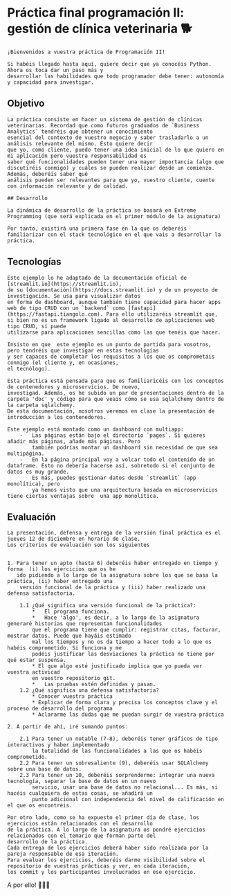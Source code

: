 # Práctica final programación II: gestión de clínica veterinaria 🐕

    ¡Bienvenidos a vuestra práctica de Programación II!
    
    Si habéis llegado hasta aquí, quiere decir que ya conocéis Python. Ahora os toca dar un paso más y
    desarrollar las habilidades que todo programador debe tener: autonomía y capacidad para investigar.

## Objetivo
    
    La práctica consiste en hacer un sistema de gestión de clínicas veterinarias. Recordad que como futuros graduados de `Business Analytics` tendréis que obtener un conocimiento
    esencial del contexto de vuestro negocio y saber trasladarlo a un análisis relevante del mismo. Esto quiere decir
    que yo, como cliente, puedo tener una idea inicial de lo que quiero en mi aplicación pero vuestra responsabilidad es
    saber qué funcionalidades pueden tener una mayor importancia (algo que discutiréis conmigo) y cuáles se pueden realizar desde un comienzo. Además, deberéis saber qué 
    análisis pueden ser relevantes para que yo, vuestro cliente, cuente con información relevante y de calidad.

    ## Desarrollo
    
    La dinámica de desarrollo de la práctica se basará en Extreme Programming (que será explicada en el primer módulo de la asignatura)
    
    Por tanto, existirá una primera fase en la que os deberéis familiarizar con el stack tecnológico en el que vais a desarrollar la práctica.
    
## Tecnologías
    
    Este ejemplo lo he adaptado de la documentación oficial de [streamlit.io](https://streamlit.io), 
    de su [documentación](https://docs.streamlit.io) y de un proyecto de investigación. Se usa para visualizar datos
    en forma de dashboard, aunque también tiene capacidad para hacer apps web de tipo CRUD con un `backend` como [fastapi](https://fastapi.tiangolo.com). Para ello utilizaréis streamlit que, si bien no es un framework ligado al desarrollo de aplicaciones web tipo CRUD, sí puede 
    utilizarse para aplicaciones sencillas como las que tenéis que hacer.   

    Insisto en que  este ejemplo es un punto de partida para vosotros, pero tendréis que investigar en estas tecnologías
    y ser capaces de completar los requisitos a los que os comprometáis conmigo (el cliente y, en ocasiones, 
    el tecnólogo). 

    Esta práctica está pensada para que os familiaricéis con los conceptos de contenedores y microservicios. De nuevo,
    investigad. Además, os he subido un par de presentaciones dentro de la carpeta 'doc' y código para que veais cómo se usa sqlalchemy dentro de la carpeta sqlalchemy.
    De esta documentación, nosotros veremos en clase la presentación de introducción a los contenedores.

    Este ejemplo está montado como un dashboard con multiapp:
        -   Las páginas están bajo el directorio `pages`. Si quieres añadir más páginas, añade más páginas. Pero
            también podrías montar un dashboard sin necesidad de que sea multipágina.
        -   En la página principal voy a volcar todo el contenido de un dataframe. Esto no debería hacerse así, sobretodo si el conjunto de datos es muy grande. 
            Es más, puedes gestionar datos desde `streamlit` (app monolítica), pero
            ya hemos visto que una arquitectura basada en microservicios tiene ciertas ventajas sobre  una app monolítica.
    
## Evaluación

    La presentación, defensa y entrega de la versión final práctica es el jueves 12 de diciembre en horario de clase. 
    Los criterios de evaluación son los siguientes
    
    
    1. Para tener un apto (hasta 6) deberéis haber entregado en tiempo y forma  (i) los ejercicios que os he
       ido pidiendo a lo largo de la asignatura sobre los que se basa la práctica, (ii) haber entregado una
        versión funcional de la práctica y (iii) haber realizado una defensa satisfactoria.
        
        1.1 ¿Qué significa una versión funcional de la práctica?:
            *   El programa funciona.
            *   Hace 'algo', es decir, a lo largo de la asignatura generaré historias que representan funcionalidades
            que el programa tiene que cumplir: registrar citas, facturar, mostrar datos. Puede que hayáis estimado 
            mal los tiempos y no os da tiempo a hacer todo a lo que os habéis comprometido. Si funciona y me 
            podéis justificar las desviaciones la práctica no tiene por qué estar suspensa.
            * El que algo esté justificado implica que yo pueda ver vuestra activicad
            en vuestro repositorio git.
            *   Las pruebas estén definidas y pasan.
        1.2 ¿Qué significa una defensa satisfactoria?
            * Conocer vuestra práctica
            * Explicar de forma clara y precisa los conceptos clave y el proceso de desarrollo del programa
            * Aclararme las dudas que me puedan surgir de vuestra práctica

    2. A partir de ahí, iré sumando puntos:
    
        2.1 Para tener un notable (7-8), deberéis tener gráficos de tipo interactivos y haber implementado
            la totalidad de las funcionalidades a las que os habéis comprometido.
        2.2 Para tener un sobresaliente (9), deberéis usar SQLAlchemy sobre una base de datos.
        2.3 Para tener un 10, deberéis sorprenderme: integrar una nueva tecnología, separar la base de datos en un nuevo
            servicio, usar una base de datos no relacional... Es más, si hacéis cualquiera de estas cosas, se añadirá un 
            punto adicional con independencia del nivel de calificación en el que os encontréis. 
 
    Por otro lado, como se ha expuesto el primer día de clase, los ejercicios están relacionados con el desarrollo 
    de la práctica. A lo largo de la asignatura os pondré ejercicios relacionados con el temario que forman parte del 
    desarrollo de la práctica. 
    Cada entrega de los ejercicios deberá haber sido realizada por la pareja responsable de esa iteración. 
    Para evaluar los ejercicios, deberéis darme visibilidad sobre el repositorio de vuestras prácticas y ver, en cada iteración,
    los commit y los participantes involucrados en ese ejercicio.
    
A por ello! 💪💪💪
